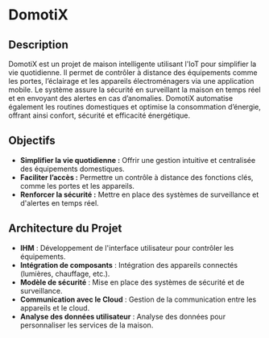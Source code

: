 # **DomotiX**

## **Description**  
DomotiX est un projet de maison intelligente utilisant l'IoT pour simplifier la vie quotidienne. Il permet de contrôler à distance des équipements comme les portes, l’éclairage et les appareils électroménagers via une application mobile. Le système assure la sécurité en surveillant la maison en temps réel et en envoyant des alertes en cas d’anomalies. DomotiX automatise également les routines domestiques et optimise la consommation d’énergie, offrant ainsi confort, sécurité et efficacité énergétique.

## **Objectifs**  
- **Simplifier la vie quotidienne :** Offrir une gestion intuitive et centralisée des équipements domestiques.  
- **Faciliter l’accès :** Permettre un contrôle à distance des fonctions clés, comme les portes et les appareils.  
- **Renforcer la sécurité :** Mettre en place des systèmes de surveillance et d'alertes en temps réel.

## **Architecture du Projet**
- **IHM** : Développement de l'interface utilisateur pour contrôler les équipements.
- **Intégration de composants**	: Intégration des appareils connectés (lumières, chauffage, etc.).
- **Modèle de sécurité** : Mise en place des systèmes de sécurité et de surveillance.
- **Communication avec le Cloud**	: Gestion de la communication entre les appareils et le cloud.
- **Analyse des données utilisateur** : Analyse des données pour personnaliser les services de la maison.


